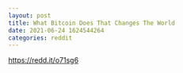 ```yaml
--- 
layout: post 
title: What Bitcoin Does That Changes The World 
date: 2021-06-24 1624544264 
categories: reddit 
--- 
```

https://redd.it/o71sg6